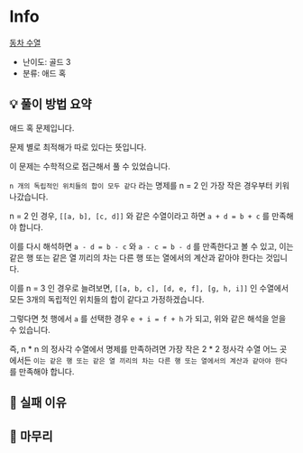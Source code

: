 # Info
[동차 수열](https://boj.kr/6525)

- 난이도: 골드 3
- 분류: 애드 혹

## 💡 풀이 방법 요약

애드 혹 문제입니다.

문제 별로 최적해가 따로 있다는 뜻입니다.

이 문제는 수학적으로 접근해서 풀 수 있었습니다.

`n 개의 독립적인 위치들의 합이 모두 같다` 라는 명제를 n = 2 인 가장 작은 경우부터 키워나갔습니다.

n = 2 인 경우, `[[a, b], [c, d]]` 와 같은 수열이라고 하면 `a + d = b + c` 를 만족해야 합니다.

이를 다시 해석하면 `a - d = b - c` 와 `a - c = b - d` 를 만족한다고 볼 수 있고, 이는 같은 행 또는 같은 열 끼리의 차는 다른 행 또는 열에서의 계산과 같아야 한다는 것입니다.

이를 n = 3 인 경우로 늘려보면, `[[a, b, c], [d, e, f], [g, h, i]]` 인 수열에서 모든 3개의 독립적인 위치들의 합이 같다고 가정하겠습니다.

그렇다면 첫 행에서 `a` 를 선택한 경우 `e + i = f + h` 가 되고, 위와 같은 해석을 얻을 수 있습니다.

즉, n * n 의 정사각 수열에서 명제를 만족하려면 가장 작은 2 * 2 정사각 수열 어느 곳에서든 `이는 같은 행 또는 같은 열 끼리의 차는 다른 행 또는 열에서의 계산과 같아야 한다` 를 만족해야 합니다.

## 👀 실패 이유

## 🙂 마무리
